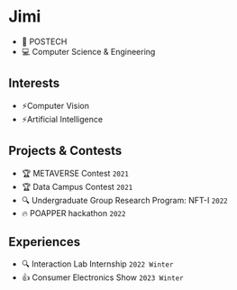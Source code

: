 # Jimi
- 🏫 POSTECH
- 💻 Computer Science & Engineering


## Interests
- ⚡Computer Vision
- ⚡Artificial Intelligence


## Projects & Contests
- 🏆 METAVERSE Contest `2021`
- 🏆 Data Campus Contest `2021`
- 🔍 Undergraduate Group Research Program: NFT-I `2022`
- 🔥 POAPPER hackathon `2022`

## Experiences
- 🔍 Interaction Lab Internship `2022 Winter`
- 👍 Consumer Electronics Show `2023 Winter`


<!--
**dommanga/dommanga** is a ✨ _special_ ✨ repository because its `README.md` (this file) appears on your GitHub profile.

Here are some ideas to get you started:

- 🔭 I’m currently working on ...
- 🌱 I’m currently learning ...
- 👯 I’m looking to collaborate on ...
- 🤔 I’m looking for help with ...
- 💬 Ask me about ...
- 📫 How to reach me: ...
- 😄 Pronouns: ...
- ⚡ Fun fact: ...
-->
